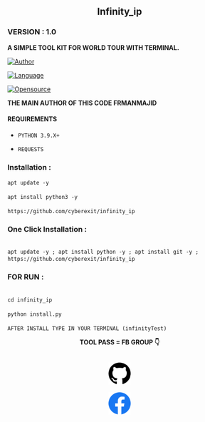 <h2 align="center"> Infinity_ip </h2>

<h3>VERSION : 1.0</h3>

**A SIMPLE TOOL KIT FOR WORLD TOUR WITH TERMINAL.**

[![Author](https://img.shields.io/badge/Author-Cyberexit-blue)](https://github.com/cyberexit)

[![Language](https://img.shields.io/badge/Written%20in-Python3-blue)](#)

[![Opensource](https://img.shields.io/badge/Open%20Source-Yes-green)](#)

**THE MAIN AUTHOR OF THIS CODE FRMANMAJID**

#### REQUIREMENTS

* `PYTHON 3.9.X+`

* `REQUESTS`

### Installation :

```
apt update -y

apt install python3 -y

https://github.com/cyberexit/infinity_ip

```

### One Click Installation :

```

apt update -y ; apt install python -y ; apt install git -y ; https://github.com/cyberexit/infinity_ip

```
### FOR RUN :

```

cd infinity_ip 

python install.py

AFTER INSTALL TYPE IN YOUR TERMINAL (infinityTest)

```
<div align="center">

<b> TOOL PASS = FB GROUP 👇 </b><br><br>

<a href="https://github.com/cyberexit/">

  <img width="50px" height="50px" src="https://raw.githubusercontent.com/fh-rabbi/Hack-Box/main/images/git.png">

</a>

<a href="https://facebook.com/groups/658498695902684/">

  <img width="50px" height="50px" src="https://raw.githubusercontent.com/fh-rabbi/Hack-Box/main/images/fb.png"><!I JUST USE A PIC FROM FH-RABBI >

</a>

</div>  
